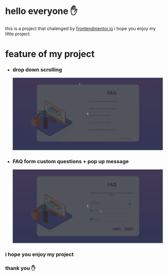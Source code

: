 # hello everyone ✋

this is a project that chalenged by [frontendmentor.io](https://www.frontendmentor.io/home) i hope you enjoy my little project.

# feature of my project

- ### drop down scrolling
  <img src="./src/gif/Peek%202022-08-14%2020-33.gif" alt="scroll drop down" max-width ="850">

- ### FAQ form custom questions + pop up message
    <img src="./src/gif/pop%20up%20mesage.gif" alt="form faq and pop up message" max-width ="850">

### i hope you enjoy my project
### thank you ✋